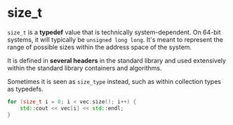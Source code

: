 # size_t

`size_t` is a __typedef__ value that is technically system-dependent.  On 64-bit systems, it will typically be `unsigned long long`. It's meant to represent the range of possible sizes within the address space of the system.

It is defined in __several headers__ in the standard library and used extensively within the standard library containers and algorithms.

Sometimes it is seen as `size_type` instead, such as within collection types as typedefs.

```C++
for (size_t i = 0; i < vec.size(); i++) {
    std::cout << vec[i] << std::endl;
}
```
